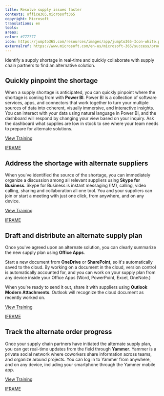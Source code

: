 ```yaml
---
title: Resolve supply issues faster
contexts: office365,microsoft365
copyright: Microsoft
translations: en
tools: 
areas: 
color: #777777
icon: https://jumpto365.com/resources/images/app/jumpto365-Icon-white.png
externalref: https://www.microsoft.com/en-us/microsoft-365/success/productivitylibrary/resolve-supply-issues-faster
---
```

Identify a supply shortage in real-time and quickly collaborate with supply chain partners to find an alternative solution.


## Quickly pinpoint the shortage

When a supply shortage is anticipated, you can quickly pinpoint where the shortage is coming from with **Power BI**. Power BI is a collection of software services, apps, and connectors that work together to turn your multiple sources of data into coherent, visually immersive, and interactive insights. You can interact with your data using natural language in Power BI, and the dashboard will respond by changing your view based on your inquiry. Ask the dashboard what supplies are low in stock to see where your team needs to prepare for alternate solutions.

[View Training](https://powerbi.microsoft.com/en-us/guided-learning/?CorrelationId=970fea4d-7627-40eb-8a19-0ed08246ed6e&ui=en-US&rs=en-US&ad=US)

[IFRAME](https://www.microsoft.com/en-us/videoplayer/embed/RE1UK8Y)

## Address the shortage with alternate suppliers

When you've identified the source of the shortage, you can immediately organize a discussion among all relevant suppliers using **Skype for Business**. Skype for Business is instant messaging (IM), calling, video calling, sharing and collaboration all one tool. You and your suppliers can join or start a meeting with just one click, from anywhere, and on any device.

[View Training](https://support.office.com/en-US/article/Skype-for-Business-2016-training-eb2081bc-fd0a-4eda-94da-5a39f369ee74)

[IFRAME](https://www.microsoft.com/en-us/videoplayer/embed/RE1Tmri)

## Draft and distribute an alternate supply plan

Once you've agreed upon an alternate solution, you can clearly summarize the new supply plan using **Office Apps**.

Start a new document from **OneDrive** or **SharePoint**, so it's automatically saved to the cloud. By working on a document in the cloud, version control is automatically accounted for, and you can work on your supply plan from any device inside your Office Apps (Word, PowerPoint, Excel, OneNote.)

When you're ready to send it out, share it with suppliers using **Outlook Modern Attachments**. Outlook will recognize the cloud document as recently worked on.

[View Training](https://support.office.com/en-US/article/Create-a-document-from-OneDrive-for-Business-4C54DDBF-E112-4165-B855-049E7DFEC340)

[IFRAME](https://www.microsoft.com/en-us/videoplayer/embed/RE1Tugl)

## Track the alternate order progress

Once your supply chain partners have initiated the alternate supply plan, you can get real-time updates from the field through **Yammer**. Yammer is a private social network where coworkers share information across teams, and organize around projects. You can log in to Yammer from anywhere, and on any device, including your smartphone through the Yammer mobile app.

[View Training](https://support.office.com/en-US/article/Say-hello-to-Yammer-02ac514e-cf1d-4060-9cde-6038ca812ede)

[IFRAME](https://www.microsoft.com/en-us/videoplayer/embed/RE1TMj8)


